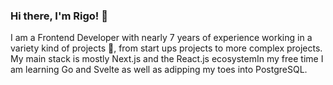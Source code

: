 ### Hi there, I'm Rigo! 🚀

I am a Frontend Developer with nearly 7 years of experience working in a variety kind of projects 🙂, from start ups projects to more complex projects. My main stack is mostly Next.js and the React.js ecosystemIn my free time I am learning Go and Svelte as well as adipping my toes into PostgreSQL. 


<!--
**Rigo9119/Rigo9119** is a ✨ _special_ ✨ repository because its `README.md` (this file) appears on your GitHub profile.

Here are some ideas to get you started:

- 🔭 I’m currently working on ...
- 🌱 I’m currently learning ...
- 👯 I’m looking to collaborate on ...
- 🤔 I’m looking for help with ...
- 💬 Ask me about ...
- 📫 How to reach me: ...
- 😄 Pronouns: ...
- ⚡ Fun fact: ...
-->
